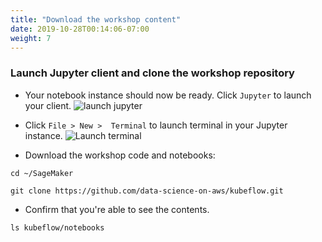 ```yaml
---
title: "Download the workshop content"
date: 2019-10-28T00:14:06-07:00
weight: 7 
---
```

### Launch Jupyter client and clone the workshop repository
* Your notebook instance should now be ready. Click `Jupyter` to launch your client.
![launch jupyter](/images/setup/launch_jupyter.png)

* Click `File > New >  Terminal` to launch terminal in your Jupyter instance.
![Launch terminal](/images/setup/launch_terminal.png)

* Download the workshop code and notebooks:
```
cd ~/SageMaker

git clone https://github.com/data-science-on-aws/kubeflow.git

```

* Confirm that you're able to see the contents.
```
ls kubeflow/notebooks

```
